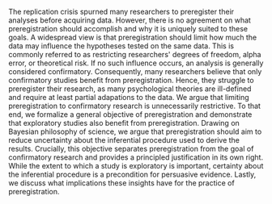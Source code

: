 The replication crisis spurned many researchers to preregister their analyses before acquiring data.
However, there is no agreement on what preregistration should accomplish and why it is uniquely suited to these goals.
A widespread view is that preregistration should limit how much the data may influence the hypotheses tested on the same data.
This is commonly referred to as restricting researchers' degrees of freedom, alpha error, or theoretical risk.
If no such influence occurs, an analysis is generally considered confirmatory.
Consequently, many researchers believe that only confirmatory studies benefit from preregistration.
Hence, they struggle to preregister their research, as many psychological theories are ill-defined and require at least partial adapations to the data.
We argue that limiting preregistration to confirmatory research is unnecessarily restrictive.
To that end, we formalize a general objective of preregistration and demonstrate that exploratory studies also benefit from preregistration.
Drawing on Bayesian philosophy of science, we argue that preregistration should aim to reduce uncertainty about the inferential procedure used to derive the results.
Crucially, this objective separates preregistration from the goal of confirmatory research and provides a principled justification in its own right.
While the extent to which a study is exploratory is important, certainty about the inferential procedure is a precondition for persuasive evidence.
Lastly, we discuss what implications these insights have for the practice of preregistration.
